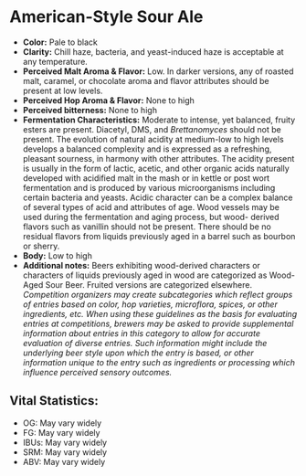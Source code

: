 # American-Style Sour Ale

- **Color:** Pale to black
- **Clarity:** Chill haze, bacteria, and yeast-induced haze is acceptable at any temperature.
- **Perceived Malt Aroma & Flavor:** Low. In darker versions, any of roasted malt, caramel, or chocolate aroma and flavor attributes should be present at low levels.
- **Perceived Hop Aroma & Flavor:** None to high
- **Perceived bitterness:** None to high
- **Fermentation Characteristics:** Moderate to intense, yet balanced, fruity esters are present. Diacetyl, DMS, and _Brettanomyces_ should not be present. The evolution of natural acidity at medium-low to high levels develops a balanced complexity and is expressed as a refreshing, pleasant sourness, in harmony with other attributes. The acidity present is usually in the form of lactic, acetic, and other organic acids naturally developed with acidified malt in the mash or in kettle or post wort fermentation and is produced by various microorganisms including certain bacteria and yeasts. Acidic character can be a complex balance of several types of acid and attributes of age. Wood vessels may be used during the fermentation and aging process, but wood- derived flavors such as vanillin should not be present. There should be no residual flavors from liquids previously aged in a barrel such as bourbon or sherry.
- **Body:** Low to high
- **Additional notes:** Beers exhibiting wood-derived characters or characters of liquids previously aged in wood are categorized as Wood-Aged Sour Beer. Fruited versions are categorized elsewhere. <br/>
_Competition organizers may create subcategories which reflect groups of entries based on color, hop varieties, microflora, spices, or other ingredients, etc. When using these guidelines as the basis for evaluating entries at competitions, brewers may be asked to provide supplemental information about entries in this category to allow for accurate evaluation of diverse entries. Such information might include the underlying beer style upon which the entry is based, or other information unique to the entry such as ingredients or processing which influence perceived sensory outcomes._

## Vital Statistics:

- OG: May vary widely
- FG: May vary widely 
- IBUs: May vary widely
- SRM: May vary widely
- ABV: May vary widely
